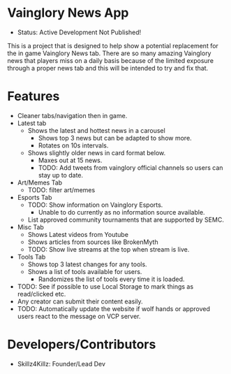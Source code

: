 # Vainglory News App

- Status: Active Development Not Published!

This is a project that is designed to help show a potential replacement for the in game Vainglory News tab. There are so many amazing Vainglory news that players miss on a daily basis because of the limited exposure through a proper news tab and this will be intended to try and fix that.

# Features

- Cleaner tabs/navigation then in game.
- Latest tab
	- Shows the latest and hottest news in a carousel
		- Shows top 3 news but can be adapted to show more.
		- Rotates on 10s intervals.
	- Shows slightly older news in card format below.
		- Maxes out at 15 news.
		- TODO: Add tweets from vainglory official channels so users can stay up to date.
- Art/Memes Tab
	- TODO: filter art/memes
- Esports Tab
	- TODO: Show information on Vainglory Esports.
		- Unable to do currently as no information source available.
	- List approved community tournaments that are supported by SEMC.
- Misc Tab
	- Shows Latest videos from Youtube
	- Shows articles from sources like BrokenMyth
	- TODO: Show live streams at the top when stream is live.
- Tools Tab
	- Shows top 3 latest changes for any tools.
	- Shows a list of tools available for users.
		- Randomizes the list of tools every time it is loaded.
- TODO: See if possible to use Local Storage to mark things as read/clicked etc.
- Any creator can submit their content easily.
- TODO: Automatically update the website if wolf hands or approved users react to the message on VCP server.

# Developers/Contributors

- Skillz4Killz: Founder/Lead Dev



